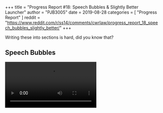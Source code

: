 +++
title = "Progress Report #18: Speech Bubbles & Slightly Better Launcher"
author = "PJB3005"
date = 2019-08-28
categories = [
	"Progress Report"
]
reddit = "https://www.reddit.com/r/ss14/comments/cwrlaw/progress_report_18_speech_bubbles_slightly_better/"
+++

Writing these into sections is hard, did you know that?

<!--more-->

## Speech Bubbles

<video src="/video/19_08_28-speech-bubbles.mp4" controls>

## More Dakka (Contributed by metalgearsloth)

{{< imgw "/images/post/pr_18/dakka" >}}

Oh yeah, the PR for this added exactly [6,969 lines](https://github.com/space-wizards/space-station-14/pull/307). Nice.

## Graphical Launcher

Cross platform GUI sucks.

{{< imgw "/images/post/pr_18/launcher" >}}

So the old launcher was obviously pretty crappy if you tried it before. It was a simple console app because, as mentioned, cross platform GUI sucks. Not having any sort of progress indicator or error handling is bad. Eventually we will also be using the launcher as a server list and way to log in. So I decided to try to get this launcher have at least a progress bar or something. Oh boy. Cross platform GUI *sucks*.

We have some requirements for the launcher:

1. It should still be written in C#, to not make contributing to it too hard.
2. It should be *light weight*. No damn bloated Electron apps here.
3. Ideally the same look across platforms, namely whatever unified look we decide on for the website etc too.

This basically left us with two existing options: [Qml.NET](https://github.com/qmlnet/qmlnet) and [Avalonia UI](https://avaloniaui.net/). I built prototypes in both to try them out.

**Qml.NET** was painful to work with (QML sucks) and I could not for the life of me figure out a sane way to package Qt, so I just had to drop it.

**Avalonia** was still quite painful (lack of documentation, poor error reporting, etc...) but it was workable at the end of the day. I ran into a bunch of trouble due to conflicting dependencies when trying to use it with Mono though, so I also had to drop it, for now at least.

So wait, what did I use? None other than *Robust Lite*! So yes the current launcher is literally just the game client with all the non-UI code disabled. It's not at all a well behaved GUI app so this really will not be the future of the launcher. My current plan is to switch to Avalonia when we properly land .NET Core support. Oh, yeah, we're getting .NET Core support!

## .NET Core support

Find out how to get 35% extra FPS with this one weird trick!

If you know a bit about .NET you've probably heard about .NET Core. Basically Microsoft made their own open-source & cross platform .NET runtime. It's matured a lot since it came out a few years ago, and I'd say it's finally suitable to run the game on.

Some advantages of .NET Core are:

* Better tooling, especially on Linux/macOS.
* WAY better performance.
* It's gonna get all the fancy new features like C# 8.

Until .NET Core 3, it was missing a few features we depended on. With .NET Core 3 they're supported, so I got the game to run on it. Did I mention it runs so much better?

Ideally we'll switch to .NET Core entirely once it's 100% stable. It'll make it easier to package the game and such too.

